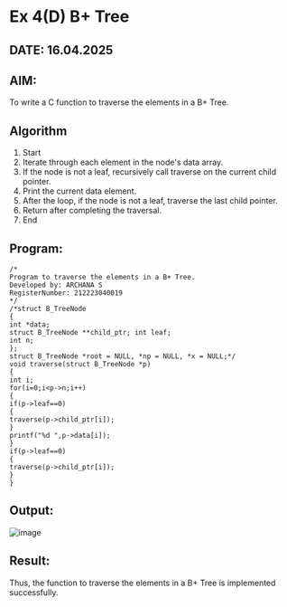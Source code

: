 # Ex 4(D) B+ Tree
## DATE: 16.04.2025
## AIM:
To write a C function to traverse the elements in a B+ Tree.

## Algorithm
1. Start
2. Iterate through each element in the node's data array.
3. If the node is not a leaf, recursively call traverse on the current child pointer.
4. Print the current data element.
5. After the loop, if the node is not a leaf, traverse the last child pointer.
6. Return after completing the traversal.
7. End   

## Program:
```
/*
Program to traverse the elements in a B+ Tree.
Developed by: ARCHANA S
RegisterNumber: 212223040019
*/
/*struct B_TreeNode
{
int *data;
struct B_TreeNode **child_ptr; int leaf;
int n;
};
struct B_TreeNode *root = NULL, *np = NULL, *x = NULL;*/
void traverse(struct B_TreeNode *p)
{
int i;
for(i=0;i<p->n;i++)
{
if(p->leaf==0)
{
traverse(p->child_ptr[i]);
}
printf("%d ",p->data[i]);
}
if(p->leaf==0)
{
traverse(p->child_ptr[i]);
}
}
```

## Output:
![image](https://github.com/user-attachments/assets/0d0c78a5-8534-43d2-9dda-28bb78b92af2)



## Result:
Thus, the function to traverse the elements in a B+ Tree is implemented successfully.
